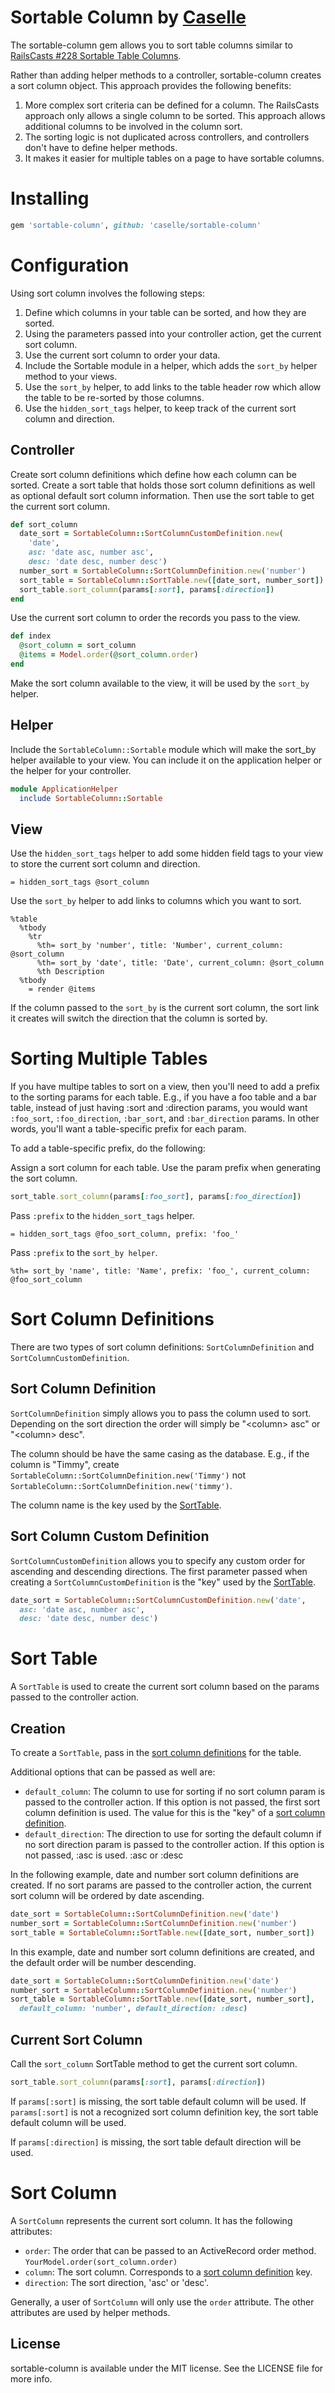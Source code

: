 # Sortable Column by [Caselle](http://www.caselle.com/)

The sortable-column gem allows you to sort table columns similar to [RailsCasts #228 Sortable Table Columns](http://railscasts.com/episodes/228-sortable-table-columns).

Rather than adding helper methods to a controller, sortable-column creates a sort column object. This approach provides the following benefits:

1. More complex sort criteria can be defined for a column. The RailsCasts approach only allows a single column to be sorted. This approach allows additional columns to be involved in the column sort.
2. The sorting logic is not duplicated across controllers, and controllers don't have to define helper methods.
3. It makes it easier for multiple tables on a page to have sortable columns.

# Installing

```ruby
gem 'sortable-column', github: 'caselle/sortable-column'
```

# Configuration

Using sort column involves the following steps:

1. Define which columns in your table can be sorted, and how they are sorted.
2. Using the parameters passed into your controller action, get the current sort column.
3. Use the current sort column to order your data.
4. Include the Sortable module in a helper, which adds the ```sort_by``` helper method to your views.
5. Use the ```sort_by``` helper, to add links to the table header row which allow the table to be re-sorted by those columns.
6. Use the ```hidden_sort_tags``` helper, to keep track of the current sort column and direction.

## Controller

Create sort column definitions which define how each column can be sorted. Create a sort table that holds those sort column definitions as well as optional default sort column information. Then use the sort table to get the current sort column.

```ruby
def sort_column
  date_sort = SortableColumn::SortColumnCustomDefinition.new(
    'date',
    asc: 'date asc, number asc',
    desc: 'date desc, number desc')
  number_sort = SortableColumn::SortColumnDefinition.new('number')
  sort_table = SortableColumn::SortTable.new([date_sort, number_sort])
  sort_table.sort_column(params[:sort], params[:direction])
end
```
Use the current sort column to order the records you pass to the view.

```ruby
def index
  @sort_column = sort_column
  @items = Model.order(@sort_column.order)
end
```

Make the sort column available to the view, it will be used by the ```sort_by``` helper.

## Helper

Include the ```SortableColumn::Sortable``` module which will make the sort_by helper available to your view. You can include it on the application helper or the helper for your controller.

```ruby
module ApplicationHelper
  include SortableColumn::Sortable
```

## View

Use the ```hidden_sort_tags``` helper to add some hidden field tags to your view to store the current sort column and direction.

```haml
= hidden_sort_tags @sort_column
```

Use the ```sort_by``` helper to add links to columns which you want to sort.

```haml
%table
  %tbody
    %tr
      %th= sort_by 'number', title: 'Number', current_column: @sort_column
      %th= sort_by 'date', title: 'Date', current_column: @sort_column
      %th Description
  %tbody
    = render @items
```

If the column passed to the ```sort_by``` is the current sort column, the sort link it creates will switch the direction that the column is sorted by.

# Sorting Multiple Tables

If you have multipe tables to sort on a view, then you'll need to add a prefix to the sorting params for each table. E.g., if you have a foo table and a bar table, instead of just having :sort and :direction params, you would want ```:foo_sort```, ```:foo_direction```, ```:bar_sort```, and ```:bar_direction``` params. In other words, you'll want a table-specific prefix for each param.

To add a table-specific prefix, do the following:

Assign a sort column for each table. Use the param prefix when generating the sort column.

```ruby
sort_table.sort_column(params[:foo_sort], params[:foo_direction])
```

Pass ```:prefix``` to the ```hidden_sort_tags``` helper.

```haml
= hidden_sort_tags @foo_sort_column, prefix: 'foo_'
```

Pass ```:prefix``` to the ```sort_by helper```.

```haml
%th= sort_by 'name', title: 'Name', prefix: 'foo_', current_column: @foo_sort_column
```

# <a name="sort_column_definitions"></a>Sort Column Definitions

There are two types of sort column definitions: ```SortColumnDefinition``` and ```SortColumnCustomDefinition```.

## Sort Column Definition

```SortColumnDefinition``` simply allows you to pass the column used to sort. Depending on the sort direction the order will simply be "&lt;column> asc" or "&lt;column> desc".

The column should be have the same casing as the database. E.g., if the column is "Timmy", create ```SortableColumn::SortColumnDefinition.new('Timmy')``` not ```SortableColumn::SortColumnDefinition.new('timmy')```.

The column name is the key used by the [SortTable](#sort_table).

## Sort Column Custom Definition

```SortColumnCustomDefinition``` allows you to specify any custom order for ascending and descending directions. The first parameter passed when creating a ```SortColumnCustomDefinition``` is the "key" used by the [SortTable](#sort_table).

```ruby
date_sort = SortableColumn::SortColumnCustomDefinition.new('date',
  asc: 'date asc, number asc',
  desc: 'date desc, number desc')
```

# <a name="sort_table"></a>Sort Table

A ```SortTable``` is used to create the current sort column based on the params passed to the controller action.

## Creation

To create a ```SortTable```, pass in the [sort column definitions](#sort_column_definitions) for the table.

Additional options that can be passed as well are:

- ```default_column```: The column to use for sorting if no sort column param is passed to the controller action. If this option is not passed, the first sort column definition is used. The value for this is the "key" of a [sort column definition](#sort_column_definitions).
- ```default_direction```: The direction to use for sorting the default column if no sort direction param is passed to the controller action. If this option is not passed, :asc is used. :asc or :desc

In the following example, date and number sort column definitions are created. If no sort params are passed to the controller action, the current sort column will be ordered by date ascending.

```ruby
date_sort = SortableColumn::SortColumnDefinition.new('date')
number_sort = SortableColumn::SortColumnDefinition.new('number')
sort_table = SortableColumn::SortTable.new([date_sort, number_sort])
```

In this example, date and number sort column definitions are created, and the default order will be number descending.

```ruby
date_sort = SortableColumn::SortColumnDefinition.new('date')
number_sort = SortableColumn::SortColumnDefinition.new('number')
sort_table = SortableColumn::SortTable.new([date_sort, number_sort],
  default_column: 'number', default_direction: :desc)
```

## Current Sort Column

Call the ```sort_column``` SortTable method to get the current sort column.

```ruby
sort_table.sort_column(params[:sort], params[:direction])
```

If ```params[:sort]``` is missing, the sort table default column will be used. If ```params[:sort]``` is not a recognized sort column definition key, the sort table default column will be used.

If ```params[:direction]``` is missing, the sort table default direction will be used.

# Sort Column

A ```SortColumn``` represents the current sort column. It has the following attributes:

- ```order```: The order that can be passed to an ActiveRecord order method. ```YourModel.order(sort_column.order)```
- ```column```: The sort column. Corresponds to a [sort column definition](#sort_column_definitions) key.
- ```direction```: The sort direction, 'asc' or 'desc'.

Generally, a user of ```SortColumn``` will only use the ```order``` attribute. The other attributes are used by helper methods.

## License

sortable-column is available under the MIT license. See the LICENSE file for more info.
